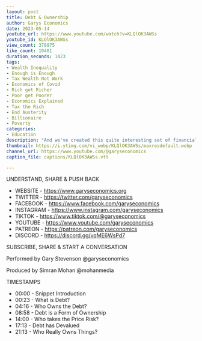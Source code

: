 ```yaml
---
layout: post
title: Debt & Ownership
author: Garys Economics
date: 2023-05-14
youtube_url: https://www.youtube.com/watch?v=KLQlOK3AWSs
youtube_id: KLQlOK3AWSs
view_count: 378975
like_count: 10401
duration_seconds: 1423
tags:
- Wealth Inequality
- Enough is Enough
- Tax Wealth Not Work
- Economics of Covid
- Rich get Richer
- Poor get Poorer
- Economics Explained
- Tax the Rich
- End Austerity
- Billionaire
- Poverty
categories:
- Education
description: "And we've created this quite interesting set of financial outcomes where we've really, really rewarded people who took quite risky economic actions, which is to take on huge amounts of debt and to buy huge amounts of assets and take huge amounts of price risk but they have made money because prices have gone up."
thumbnail: https://i.ytimg.com/vi_webp/KLQlOK3AWSs/maxresdefault.webp
channel_url: https://www.youtube.com/@garyseconomics
caption_file: captions/KLQlOK3AWSs.vtt

---
```


UNDERSTAND, SHARE & PUSH BACK

- WEBSITE - https://www.garyseconomics.org
- TWITTER  - https://twitter.com/garyseconomics
- FACEBOOK - https://www.facebook.com/garyseconomics
- INSTAGRAM  - https://www.instagram.com/garyseconomics
- TIKTOK - https://www.tiktok.com/@garyseconomics
- YOUTUBE -  https://www.youtube.com/garyseconomics
- PATREON - https://patreon.com/garyseconomics
- DISCORD - https://discord.gg/vqME6WsPd7

SUBSCRIBE, SHARE & START A CONVERSATION

Performed by Gary Stevenson
@garyseconomics

Produced by Simran Mohan
@mohanmedia

TIMESTAMPS
- 00:00 - Snippet Introduction
- 00:23 - What is Debt?
- 04:16 - Who Owns the Debt?
- 08:58 - Debt is a Form of Ownership
- 14:00 - Who takes the Price Risk?
- 17:13 - Debt has Devalued
- 21:13 - Who Really Owns Things?
